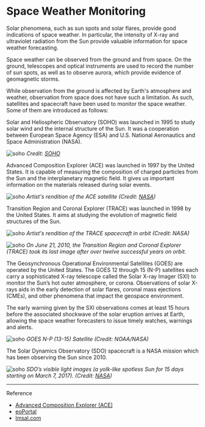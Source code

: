 # Space Weather Monitoring

Solar phenomena, such as sun spots and solar flares, provide good indications of space weather. In particular, the intensity of X-ray and ultraviolet radiation from the Sun provide valuable information for space weather forecasting.

Space weather can be observed from the ground and from space. On the ground, telescopes and optical instruments are used to record the number of sun spots, as well as to observe aurora, which provide evidence of geomagnetic storms.

While observation from the ground is affected by Earth's atmosphere and weather, observation from space does not have such a limitation. As such, satellites and spacecraft have been used to monitor the space weather. Some of them are introduced as follows:

Solar and Heliospheric Observatory (SOHO) was launched in 1995 to study solar wind and the internal structure of the Sun. It was a cooperation between European Space Agency (ESA) and U.S. National Aeronautics and Space Administration (NASA).

![soho](./static/monitor1.png)
*Credit: [SOHO](https://sohowww.nascom.nasa.gov/gallery/images/SOHOopen.html)*

Advanced Composition Explorer (ACE) was launched in 1997 by the United States. It is capable of measuring the composition of charged particles from the Sun and the interplanetary magnetic field. It gives us important information on the materials released during solar events.

![soho](./static/monitor2.png)
*Artist's rendition of the ACE satellite (Credit: [NASA](http://www.srl.caltech.edu/ACE/))*

Transition Region and Coronal Explorer (TRACE) was launched in 1998 by the United States. It aims at studying the evolution of magnetic field structures of the Sun.

![soho](./static/monitor3.png)
*Artist's rendition of the TRACE spacecraft in orbit (Credit: NASA)*

![soho](./static/monitor4.png)
*On June 21, 2010, the Transition Region and Coronal Explorer (TRACE) took its last image after over twelve successful years on orbit.*

The Geosynchronous Operational Environmental Satellites (GOES) are operated by the United States. The GOES 12 through 15 (N-P) satellites each carry a sophisticated X-ray telescope called the Solar X-ray Imager (SXI) to monitor the Sun’s hot outer atmosphere, or corona. Observations of solar X-rays aids in the early detection of solar flares, coronal mass ejections (CMEs), and other phenomena that impact the geospace environment.

The early warning given by the SXI observations comes at least 15 hours before the associated shockwave of the solar eruption arrives at Earth, allowing the space weather forecasters to issue timely watches, warnings and alerts.

![soho](./static/monitor5.png)
*GOES N-P (13-15) Satellite (Credit: NOAA/NASA)*

The Solar Dynamics Observatory (SDO) spacecraft is a NASA mission which has been observing the Sun since 2010.

![soho](./static/monitor6.png)
*SDO’s visible light images (a yolk-like spotless Sun for 15 days starting on March 7, 2017). (Credit: [NASA](https://www.nasa.gov/mission_pages/sdo/overview/index.html))*

---

Reference  

- [Advanced Composition Explorer (ACE)](http://www.srl.caltech.edu/ACE/)
- [eoPortal](https://earth.esa.int/web/eoportal/satellite-missions/t/trace)
- [lmsal.com](http://www.lmsal.com/TRACE/POD/TRACEpod.html)
